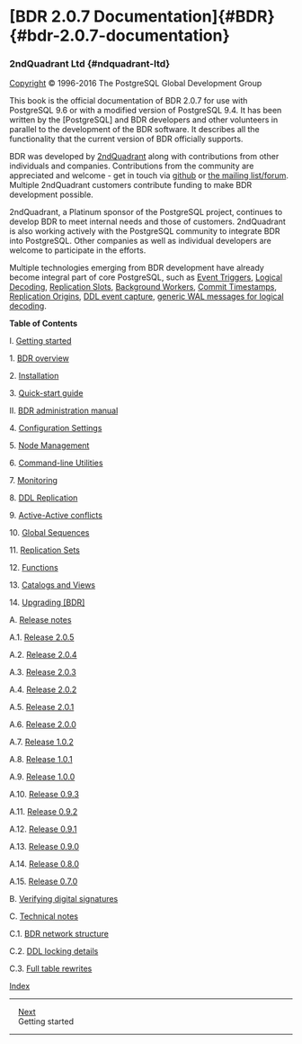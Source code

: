 
# [BDR 2.0.7 Documentation]{#BDR} {#bdr-2.0.7-documentation}

### 2ndQuadrant Ltd {#ndquadrant-ltd}

[Copyright](LEGALNOTICE.md) © 1996-2016 The PostgreSQL Global
Development Group



This book is the official documentation of BDR 2.0.7 for use with
PostgreSQL 9.6 or with a modified version of PostgreSQL 9.4. It has been
written by the [PostgreSQL] and BDR developers and other
volunteers in parallel to the development of the BDR software. It
describes all the functionality that the current version of BDR
officially supports.

BDR was developed by
[2ndQuadrant](http://2ndquadrant.com) along with
contributions from other individuals and companies. Contributions from
the community are appreciated and welcome - get in touch via
[github](http://github.com/2ndQuadrant/bdr) or [the
mailing
list/forum](https://groups.google.com/a/2ndquadrant.com/forum/#!forum/bdr-list).
Multiple 2ndQuadrant customers contribute funding to make BDR
development possible.

2ndQuadrant, a Platinum sponsor of the PostgreSQL project, continues to
develop BDR to meet internal needs and those of customers. 2ndQuadrant
is also working actively with the PostgreSQL community to integrate BDR
into PostgreSQL. Other companies as well as individual developers are
welcome to participate in the efforts.

Multiple technologies emerging from BDR development have already become
integral part of core PostgreSQL, such as [Event
Triggers](https://www.postgresql.org/docs/current/static/event-triggers.html),
[Logical
Decoding](https://www.postgresql.org/docs/current/static/logicaldecoding.html),
[Replication
Slots](https://www.postgresql.org/docs/current/static/logicaldecoding-explanation.html#LOGICALDECODING-REPLICATION-SLOTS),
[Background
Workers](https://www.postgresql.org/docs/current/static/bgworker.html),
[Commit
Timestamps](https://wiki.postgresql.org/wiki/What's_new_in_PostgreSQL_9.5#Commit_timestamp_tracking),
[Replication
Origins](https://www.postgresql.org/docs/9.5/static/replication-origins.html),
[DDL event
capture](https://www.postgresql.org/docs/9.5/static/functions-event-triggers.html#PG-EVENT-TRIGGER-DDL-COMMAND-END-FUNCTIONS),
[generic WAL messages for logical
decoding](https://www.postgresql.org/docs/9.6/static/functions-admin.html#FUNCTIONS-REPLICATION-TABLE).



**Table of Contents**

I. [Getting started](getting-started.md)

1\. [BDR overview](overview.md)

2\. [Installation](installation.md)

3\. [Quick-start guide](quickstart.md)

II\. [BDR administration manual](manual.md)

4\. [Configuration Settings](settings.md)

5\. [Node Management](node-management.md)

6\. [Command-line Utilities](commands.md)

7\. [Monitoring](monitoring.md)

8\. [DDL Replication](ddl-replication.md)

9\. [Active-Active conflicts](conflicts.md)

10\. [Global Sequences](global-sequences.md)

11\. [Replication Sets](replication-sets.md)

12\. [Functions](functions.md)

13\. [Catalogs and Views](catalogs-views.md)

14\. [Upgrading [BDR]](upgrade.md)

A. [Release notes](releasenotes.md)

A.1. [Release 2.0.5](release-2.0.5.md)

A.2. [Release 2.0.4](release-2.0.4.md)

A.3. [Release 2.0.3](release-2.0.3.md)

A.4. [Release 2.0.2](release-2.0.2.md)

A.5. [Release 2.0.1](release-2.0.1.md)

A.6. [Release 2.0.0](release-2.0.0.md)

A.7. [Release 1.0.2](release-1.0.2.md)

A.8. [Release 1.0.1](release-1.0.1.md)

A.9. [Release 1.0.0](release-1.0.0.md)

A.10. [Release 0.9.3](release-0.9.3.md)

A.11. [Release 0.9.2](release-0.9.2.md)

A.12. [Release 0.9.1](release-0.9.1.md)

A.13. [Release 0.9.0](release-0.9.0.md)

A.14. [Release 0.8.0](release-0.8.0.md)

A.15. [Release 0.7.0](release-0.7.md)

B. [Verifying digital signatures](appendix-signatures.md)

C. [Technical notes](technotes.md)

C.1. [BDR network structure](technotes-mesh.md)

C.2. [DDL locking details](technotes-ddl-locking.md)

C.3. [Full table rewrites](technotes-rewrites.md)

[Index](bookindex.md)



  --- --- ---------------------------------------------
            [Next](getting-started.md)  
                                        Getting started
  --- --- ---------------------------------------------
